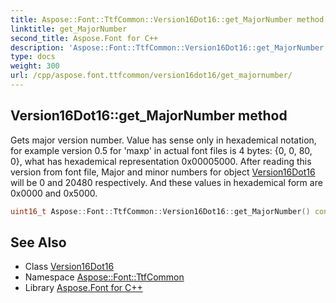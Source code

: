 ```yaml
---
title: Aspose::Font::TtfCommon::Version16Dot16::get_MajorNumber method
linktitle: get_MajorNumber
second_title: Aspose.Font for C++
description: 'Aspose::Font::TtfCommon::Version16Dot16::get_MajorNumber method. Gets major version number. Value has sense only in hexademical notation, for example version 0.5 for ''maxp'' in actual font files is 4 bytes: {0, 0, 80, 0}, what has hexademical representation 0x00005000. After reading this version from font file, Major and minor numbers for object Version16Dot16 will be 0 and 20480 respectively. And these values in hexademical form are 0x0000 and 0x5000 in C++.'
type: docs
weight: 300
url: /cpp/aspose.font.ttfcommon/version16dot16/get_majornumber/
---
```

## Version16Dot16::get_MajorNumber method


Gets major version number. Value has sense only in hexademical notation, for example version 0.5 for 'maxp' in actual font files is 4 bytes: {0, 0, 80, 0}, what has hexademical representation 0x00005000. After reading this version from font file, Major and minor numbers for object [Version16Dot16](../) will be 0 and 20480 respectively. And these values in hexademical form are 0x0000 and 0x5000.

```cpp
uint16_t Aspose::Font::TtfCommon::Version16Dot16::get_MajorNumber() const
```

## See Also

* Class [Version16Dot16](../)
* Namespace [Aspose::Font::TtfCommon](../../)
* Library [Aspose.Font for C++](../../../)
